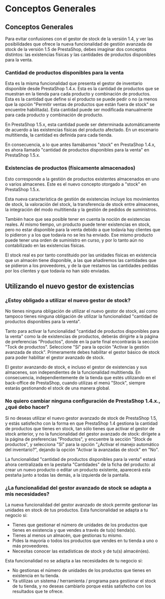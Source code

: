 # Conceptos Generales

## Conceptos Generales <a href="#conceptosgenerales-conceptosgenerales" id="conceptosgenerales-conceptosgenerales"></a>

Para evitar confusiones con el gestor de stock de la versión 1.4, y ver las posibilidades que ofrece la nueva funcionalidad de gestión avanzada de stock de la versión 1.5 de PrestaShop, debes imaginar dos conceptos distintos: las existencias físicas y las cantidades de productos disponibles para la venta.

### Cantidad de productos disponibles para la venta <a href="#conceptosgenerales-cantidaddeproductosdisponiblesparalaventa" id="conceptosgenerales-cantidaddeproductosdisponiblesparalaventa"></a>

Esta es la misma funcionalidad que presenta el gestor de inventario disponible desde PrestaShop 1.4.x. Esta es la cantidad de productos que se muestran en la tienda para cada producto y combinación de productos. Esta es la cantidad que define si el producto se puede pedir o no (a menos que la opción "Permitir ventas de productos que están fuera de stock" se encuentre habilitada). Esta cantidad puede ser modificada manualmente para cada producto y combinación de producto.

En PrestaShop 1.5.x, esta cantidad puede ser determinada automáticamente de acuerdo a las existencias físicas del producto afectado. En un escenario multitienda, la cantidad es definida para cada tienda.

En consecuencia, a lo que antes llamábamos "stock" en PrestaShop 1.4.x, es ahora llamado "cantidad de productos disponibles para la venta" en PrestaShop 1.5.x.

### Existencias de productos (físicamente almacenados) <a href="#conceptosgenerales-existenciasdeproductos-fisicamentealmacenados" id="conceptosgenerales-existenciasdeproductos-fisicamentealmacenados"></a>

Esto corresponde a la gestión de productos existentes almacenados en uno o varios almacenes. Este es el nuevo concepto otorgado a "stock" en PrestaShop 1.5.x.

Esta nueva característica de gestión de existencias incluye los movimientos de stock, la valoración del stock, la transferencia de stock entre almacenes, la integración del modo multitienda y la gestión de pedidos de suministros.

También hace que sea posible tener en cuenta la noción de existencias reales. Al mismo tiempo, un producto puede tener existencias en stock, pero no estar disponible para la venta debido a que todavía hay clientes que lo pidieron y a los que todavía no se les ha enviado. Ese mismo producto puede tener una orden de suministro en curso, y por lo tanto aún no contabilizado en las existencias físicas.

El stock real es por tanto constituido por las unidades físicas en existencia que un almacén tiene disponible, a las que añadiremos las cantidades que se pidieron a los proveedores, y de la que restamos las cantidades pedidas por los clientes y que todavía no han sido enviadas.

## Utilizando el nuevo gestor de existencias <a href="#conceptosgenerales-utilizandoelnuevogestordeexistencias" id="conceptosgenerales-utilizandoelnuevogestordeexistencias"></a>

### ¿Estoy obligado a utilizar el nuevo gestor de stock? <a href="#conceptosgenerales-estoyobligadoautilizarelnuevogestordestock" id="conceptosgenerales-estoyobligadoautilizarelnuevogestordestock"></a>

No tienes ninguna obligación de utilizar el nuevo gestor de stock, así como tampoco tienes ninguna obligación de utilizar la funcionalidad "cantidad de productos disponibles para la venta".

Tanto para activar la funcionalidad "cantidad de productos disponibles para la venta" como la de existencias de productos, deberás dirigirte a la página de preferencias "Productos", donde en la parte final encontrarás la sección "Tock de productos". Seleccione "Sí" para la opción "Activar la gestión avanzada de stock". Primeramente debes habilitar el gestor básico de stock para poder habilitar el gestor avanzado de stock.

El gestor avanzando de stock, e incluso el gestor de existencias y sus almacenes, son independientes de la funcionalidad multitienda. En consecuencia, independientemente de la tienda que estés utilizando en el back-office de PrestaShop, cuando utilizas el menú "Stock", siempre estarás gestionando el stock de una manera global.

### No quiero cambiar ninguna configuración de PrestaShop 1.4.x., ¿qué debo hacer? <a href="#conceptosgenerales-noquierocambiarningunaconfiguraciondeprestashop1.4.x.-quedebohacer" id="conceptosgenerales-noquierocambiarningunaconfiguraciondeprestashop1.4.x.-quedebohacer"></a>

Si no deseas utilizar el nuevo gestor avanzado de stock de PrestaShop 1.5, y estás satisfecho con la forma en que PrestaShop 1.4 gestiona la cantidad de productos que tienes en stock, tan sólo tienes que activar el gestor de stock anterior, y no la funcionalidad del gestor avanzado de stock: dirígete a la página de preferencias "Productos", y encuentre la sección "Stock de productos", y selecciona "Sí" para la opción "¿Activar el manejo automático del inventario?", dejando la opción "Activar la avanzadas de stock" en "No".

La funcionalidad "cantidad de productos disponibles para la venta" estará ahora centralizada en la pestaña "Cantidades" de la ficha del producto: al crear un nuevo producto o editar un producto existente, aparecerá esta pestaña junto a todas las demás, a la izquierda de la pantalla.

### ¿La funcionalidad del gestor avanzado de stock se adapta a mis necesidades? <a href="#conceptosgenerales-lafuncionalidaddelgestoravanzadodestockseadaptaamisnecesidades" id="conceptosgenerales-lafuncionalidaddelgestoravanzadodestockseadaptaamisnecesidades"></a>

La nueva funcionalidad del gestor avanzado de stock permite gestionar las unidades en stock de tus productos. Esta funcionalidad se adapta a tu negocio si:

* Tienes que gestionar el número de unidades de los productos que tienes en existencia y que vendes a través de tu(s) tienda(s).
* Tienes al menos un almacén, que gestionas tu mismo.
* Pides la mayoría o todos los productos que vendes en tu tienda a uno o más proveedores.
* Necesitas conocer las estadísticas de stock y de tu(s) almacén(es).

Esta funcionalidad no se adapta a las necesidades de tu negocio si:

* No gestionas el número de unidades de los productos que tienes en existencia en tu tienda.
* Ya utilizas un sistema / herramienta / programa para gestionar el stock de tu tienda, y no deseas cambiarlo porque estás satisfecho con los resultados que te ofrece.
